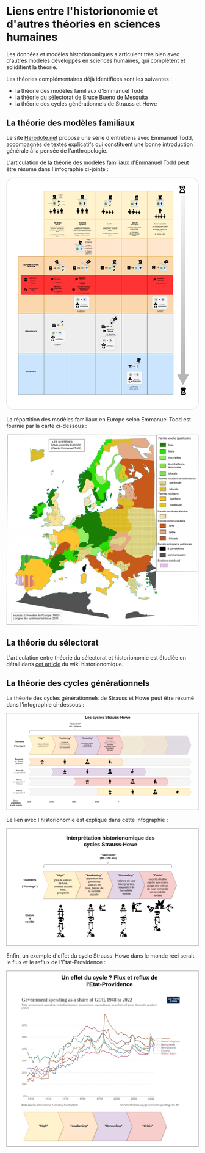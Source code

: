 # Liens entre l'historionomie et d'autres théories en sciences humaines

Les données et modèles historionomiques s'articulent très bien avec d'autres modèles développés en sciences humaines, qui complètent et solidifient la théorie.

Les théories complémentaires déjà identifiées sont les suivantes :

* la théorie des modèles familiaux d'Emmanuel Todd
* la théorie du sélectorat de Bruce Bueno de Mesquita
* la théorie des cycles générationnels de Strauss et Howe

## La théorie des modèles familiaux

Le site <a href="https://www.herodote.net/Introduction-synthese-1997.php">Herodote.net</a> propose une série d'entretiens avec Emmanuel Todd, accompagnés de textes explicatifs qui constituent une bonne introduction générale à la pensée de l'anthropologie.

L'articulation de la théorie des modèles familiaux d'Emmanuel Todd peut être résumé dans l'infographie ci-jointe :

![Historionomie et modèles familiaux](./images/modeles_familiaux/historionomie_anthropologie_full_export_enhanced.jpg)

La répartition des modèles familiaux en Europe selon Emmanuel Todd est fournie par la carte ci-dessous :

![Historionomie et modèles familiaux](./images/modeles_familiaux/modeles_familiaux_europe.jpg)

## La théorie du sélectorat

L'articulation entre théorie du sélectorat et historionomie est étudiée en détail dans <a href="https://historionomie.fandom.com/fr/wiki/Historionomie_et_th%C3%A9orie_du_s%C3%A9lectorat">cet article</a> du wiki historionomique.

## La théorie des cycles générationnels

La théorie des cycles générationnels de Strauss et Howe peut être résumé dans l'infographie ci-dessous :

![Les cycles Strauss-Howe](./images/strauss_howe/1_strauss_howe.jpg)

Le lien avec l'historionomie est expliqué dans cette infographie :

![Historionomie et cycles Strauss-Howe](./images/strauss_howe/2_strauss_howe_historionomie.jpg)

Enfin, un exemple d'effet du cycle Strauss-Howe dans le monde réel serait le flux et le reflux de l'Etat-Providence :

![le cycle de l'Etat-Providence](./images/strauss_howe/3_strauss_howe_etat_providence.jpg)
